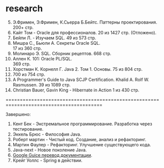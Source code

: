 research
========================================================================================

5. Э.Фримен, Э.Фримен, К.Сьерра Б.Бейтс. Паттерны проектирования.
   200+ стр.
8. Кайт Том - Oracle для профессионалов.
   20 из 1427 стр. (Отложено).
9. Бейли Л. - Изучаем SQL.
   49 из 573 стр. 
10. Мишра С., Бьюли А. Секреты Oracle SQL.   
    17 из 360 стр.
11. Молинаро Э. SQL. Сборник рецептов.
    668 стр.
12. Аллен К. 101: Oracle PL/SQL.	
    369 стр.
13. Хорстман К. Корнелл Г. Java 2. Том 1. Основы.
    75 из 804 стр.
14. 
    700 из 754 стр.
15. A Programmer's Guide to Java SCJP Certification. Khalid A. Rolf W. Rasmussen.
    39 из 1089 стр.
16. Christian Bauer, Gavin King - Hibernate in Action
    1 из 430 стр.
    
========================================================================================
	
Завершено:
   
1. Кент Бек - Экстремальное программирование. Разработка через тестирование.
2. Эккель Брюс - Философия Java. 
3. Роберт мартин - Чистый код. Создание, анализ и рефакторинг.
4. Мартин Фаулер - Рефакторинг. Улучшение существующего кода.
6. Java-next - Новое поколение Java.
7. [Google Guice перевод документации](http://netvl.github.io/guice/users-guide.html). 
8. Крейг Уоллс - Spring в действии.
